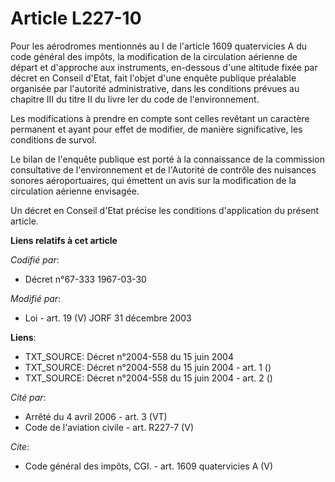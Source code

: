# Article L227-10

Pour les aérodromes mentionnés au I de l'article 1609 quatervicies A du code général des impôts, la modification de la
circulation aérienne de départ et d'approche aux instruments, en-dessous d'une altitude fixée par décret en Conseil d'Etat,
fait l'objet d'une enquête publique préalable organisée par l'autorité administrative, dans les conditions prévues au
chapitre III du titre II du livre Ier du code de l'environnement. 

Les modifications à prendre en compte sont celles revêtant un caractère permanent et ayant pour effet de modifier, de manière
significative, les conditions de survol. 

Le bilan de l'enquête publique est porté à la connaissance de la commission consultative de l'environnement et de l'Autorité
de contrôle des nuisances sonores aéroportuaires, qui émettent un avis sur la modification de la circulation aérienne
envisagée. 

Un décret en Conseil d'Etat précise les conditions d'application du présent article.

**Liens relatifs à cet article**

_Codifié par_:

  - Décret n°67-333 1967-03-30

_Modifié par_:

  - Loi - art. 19 (V) JORF 31 décembre 2003

**Liens**:

  - TXT_SOURCE: Décret n°2004-558 du 15 juin 2004
  - TXT_SOURCE: Décret n°2004-558 du 15 juin 2004 - art. 1 ()
  - TXT_SOURCE: Décret n°2004-558 du 15 juin 2004 - art. 2 ()

_Cité par_:

  - Arrêté du 4 avril 2006 - art. 3 (VT)
  - Code de l'aviation civile - art. R227-7 (V)

_Cite_:

  - Code général des impôts, CGI. - art. 1609 quatervicies A (V)
